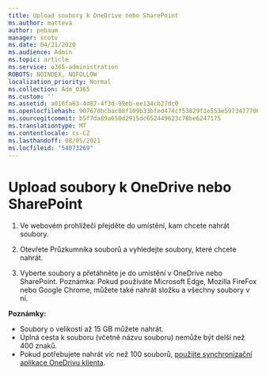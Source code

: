 ```yaml
---
title: Upload soubory k OneDrive nebo SharePoint
ms.author: matteva
author: pebaum
manager: scotv
ms.date: 04/21/2020
ms.audience: Admin
ms.topic: article
ms.service: o365-administration
ROBOTS: NOINDEX, NOFOLLOW
localization_priority: Normal
ms.collection: Adm_O365
ms.custom: ''
ms.assetid: a016fa63-4d87-4f3d-99eb-ee134cb27dc0
ms.openlocfilehash: 90767dbcbac08f109b33bfed474cf53829f1e553e5973477796b951acf5c8d28
ms.sourcegitcommit: b5f7da89a650d2915dc652449623c78be6247175
ms.translationtype: MT
ms.contentlocale: cs-CZ
ms.lasthandoff: 08/05/2021
ms.locfileid: "54073269"
---
```

# <a name="upload-files-to-onedrive-or-sharepoint"></a>Upload soubory k OneDrive nebo SharePoint

1. Ve webovém prohlížeči přejděte do umístění, kam chcete nahrát soubory.
    
2. Otevřete Průzkumníka souborů a vyhledejte soubory, které chcete nahrát.
    
3. Vyberte soubory a přetáhněte je do umístění v OneDrive nebo SharePoint. Poznámka: Pokud používáte Microsoft Edge, Mozilla FireFox nebo Google Chrome, můžete také nahrát složku a všechny soubory v ní.
    
**Poznámky:**
- Soubory o velikosti až 15 GB můžete nahrát. 
- Úplná cesta k souboru (včetně názvu souboru) nemůže být delší než 400 znaků. 
- Pokud potřebujete nahrát víc než 100 souborů, [použijte synchronizační aplikace OneDrivu klienta](https://go.microsoft.com/fwlink/?linkid=866427). 
  

